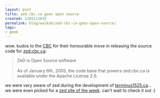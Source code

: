 ```yaml
---
layout: post
title: zed.cbc.ca goes open source
created: 1105112635
permalink: blog/walkah/zed-cbc-ca-goes-open-source/
tags:
- geek
---
```

<p>
wow. kudos to the <a href="http://www.cbc.ca/" title="Canadian Broadcast Corporation">CBC</a> for their honourable move in releasing the source code for <a href="http://zed.cbc.ca/opensource">zed.cbc.ca</a>:
</p><blockquote>
ZeD is Open Source software
<br />
<br />As of January 6th, 2005, the code base that powers zed.cbc.ca is available under the Apache License 2.0.
</blockquote><p>
we were very aware of zed during the development of <a href="http://www.terminus1525.ca/" title="terminus 1525 ">terminus1525.ca</a>... we were even picked for a <a href="http://zed.cbc.ca/go.ZeD?CONTENT_ID=43409&#38;page=content" title="terminus1525 zed site of the week">zed site of the week</a>. can't wait to check it out :)
</p>
